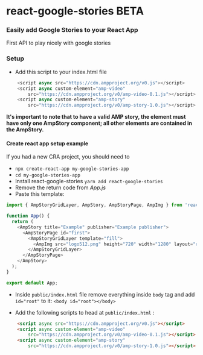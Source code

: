 # react-google-stories BETA

### Easily add Google Stories to your React App
First API to play nicely with google stories

### Setup
- Add this script to your index.html file
```js
    <script async src="https://cdn.ampproject.org/v0.js"></script>
    <script async custom-element="amp-video"
        src="https://cdn.ampproject.org/v0/amp-video-0.1.js"></script>
    <script async custom-element="amp-story"
        src="https://cdn.ampproject.org/v0/amp-story-1.0.js"></script>
```

**It's important to note that to have a valid AMP story, the <body> element must have only one AmpStory component; all other elements are contained in the AmpStory.**

#### Create react app setup example
If you had a new CRA project, you should need to
- `npx create-react-app my-google-stories-app`
- `cd my-google-stories-app`
- Install react-google-stories `yarn add react-google-stories`
- Remove the return code from _App.js_
- Paste this template:

```js
import { AmpStoryGridLayer, AmpStory, AmpStoryPage, AmpImg } from 'react-google-stories'

function App() {
  return (
    <AmpStory title="Example" publisher="Example publisher">
      <AmpStoryPage id="first">
        <AmpStoryGridLayer template="fill">
          <AmpImg src="logo512.png" height="720" width="1280" layout="responsive" />
        </AmpStoryGridLayer>
      </AmpStoryPage>
    </AmpStory>
  );
}

export default App;
```

- Inside `public/index.html` file remove everything inside `body` tag and add `id="root"` to it: `<body id="root"></body>`

- Add the following scripts to head at `public/index.html` :

```html
    <script async src="https://cdn.ampproject.org/v0.js"></script>
    <script async custom-element="amp-video"
        src="https://cdn.ampproject.org/v0/amp-video-0.1.js"></script>
    <script async custom-element="amp-story"
        src="https://cdn.ampproject.org/v0/amp-story-1.0.js"></script>
```

